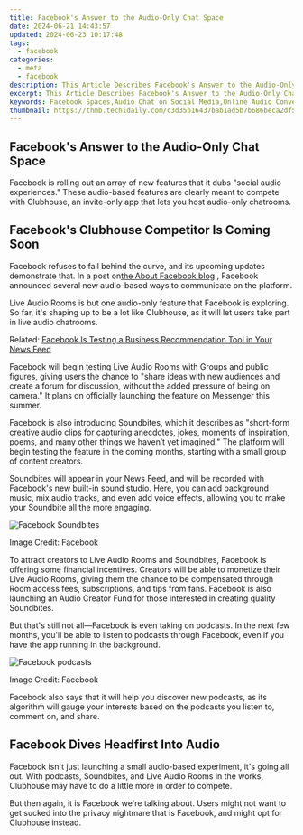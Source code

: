 ```yaml
---
title: Facebook's Answer to the Audio-Only Chat Space
date: 2024-06-21 14:43:57
updated: 2024-06-23 10:17:48
tags:
  - facebook
categories:
  - meta
  - facebook
description: This Article Describes Facebook's Answer to the Audio-Only Chat Space
excerpt: This Article Describes Facebook's Answer to the Audio-Only Chat Space
keywords: Facebook Spaces,Audio Chat on Social Media,Online Audio Conversation Platforms,VoIP Chat Features,Social Media Audio Messaging Services,Facebook's Innovations in Chat Technology,Competitive Analysis
thumbnail: https://thmb.techidaily.com/c3d35b16437bab1ad5b7b686beca2df570e5510e7d66b97529a73f9cf277751a.jpg
---
```


## Facebook's Answer to the Audio-Only Chat Space

 Facebook is rolling out an array of new features that it dubs "social audio experiences." These audio-based features are clearly meant to compete with Clubhouse, an invite-only app that lets you host audio-only chatrooms.

## Facebook's Clubhouse Competitor Is Coming Soon

 Facebook refuses to fall behind the curve, and its upcoming updates demonstrate that. In a post on[the About Facebook blog](https://about.fb.com/news/2021/04/bringing-social-audio-experiences-to-facebook/) , Facebook announced several new audio-based ways to communicate on the platform.

 Live Audio Rooms is but one audio-only feature that Facebook is exploring. So far, it's shaping up to be a lot like Clubhouse, as it will let users take part in live audio chatrooms.

 Related: [Facebook Is Testing a Business Recommendation Tool in Your News Feed](https://www.makeuseof.com/facebook-testing-business-recommendation-tool-news-feed/)

 Facebook will begin testing Live Audio Rooms with Groups and public figures, giving users the chance to "share ideas with new audiences and create a forum for discussion, without the added pressure of being on camera." It plans on officially launching the feature on Messenger this summer.

 Facebook is also introducing Soundbites, which it describes as "short-form creative audio clips for capturing anecdotes, jokes, moments of inspiration, poems, and many other things we haven’t yet imagined." The platform will begin testing the feature in the coming months, starting with a small group of content creators.

 Soundbites will appear in your News Feed, and will be recorded with Facebook's new built-in sound studio. Here, you can add background music, mix audio tracks, and even add voice effects, allowing you to make your Soundbite all the more engaging.

![Facebook Soundbites](https://static1.makeuseofimages.com/wordpress/wp-content/uploads/2021/04/facebook-audio-soundbites.png)

Image Credit: Facebook

 To attract creators to Live Audio Rooms and Soundbites, Facebook is offering some financial incentives. Creators will be able to monetize their Live Audio Rooms, giving them the chance to be compensated through Room access fees, subscriptions, and tips from fans. Facebook is also launching an Audio Creator Fund for those interested in creating quality Soundbites.

 But that's still not all—Facebook is even taking on podcasts. In the next few months, you'll be able to listen to podcasts through Facebook, even if you have the app running in the background.

![Facebook podcasts](https://static1.makeuseofimages.com/wordpress/wp-content/uploads/2021/04/facebook-podcasts-feature.png)

Image Credit: Facebook

 Facebook also says that it will help you discover new podcasts, as its algorithm will gauge your interests based on the podcasts you listen to, comment on, and share.

## Facebook Dives Headfirst Into Audio

 Facebook isn't just launching a small audio-based experiment, it's going all out. With podcasts, Soundbites, and Live Audio Rooms in the works, Clubhouse may have to do a little more in order to compete.

 But then again, it is Facebook we're talking about. Users might not want to get sucked into the privacy nightmare that is Facebook, and might opt for Clubhouse instead.


<ins class="adsbygoogle"
     style="display:block"
     data-ad-format="autorelaxed"
     data-ad-client="ca-pub-7571918770474297"
     data-ad-slot="1223367746"></ins>



<ins class="adsbygoogle"
     style="display:block"
     data-ad-client="ca-pub-7571918770474297"
     data-ad-slot="8358498916"
     data-ad-format="auto"
     data-full-width-responsive="true"></ins>
